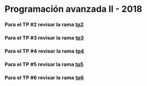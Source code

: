 # Programación avanzada II - 2018

### Para el TP #2 revisar la rama [tp2](https://github.com/FRMDP/2018/tree/tp2)

### Para el TP #3 revisar la rama [tp3](https://github.com/FRMDP/2018/tree/tp3)

### Para el TP #4 revisar la rama [tp4](https://github.com/FRMDP/2018/tree/tp4)

### Para el TP #5 revisar la rama [tp5](https://github.com/FRMDP/2018/tree/tp5)

### Para el TP #6 revisar la rama [tp6](https://github.com/FRMDP/2018/tree/tp6)